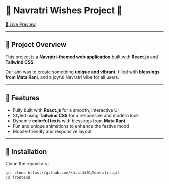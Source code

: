 # 🙏 Navratri Wishes Project 🙏

[🔗 Live Preview]()

---

## 🌸 Project Overview

This project is a **Navratri-themed web application** built with **React.js** and **Tailwind CSS**.  

Our aim was to create something **unique and vibrant**, filled with **blessings from Mata Rani**, and a joyful Navratri vibe for all users.  

---

## 🎨 Features

- Fully built with **React.js** for a smooth, interactive UI  
- Styled using **Tailwind CSS** for a responsive and modern look  
- Dynamic **colorful texts** with blessings from **Mata Rani**  
- Fun and unique animations to enhance the festive mood  
- Mobile-friendly and responsive layout  

---

## 🚀 Installation

Clone the repository:

```bash
git clone https://github.com/khiladi01/Navratri.git
cd frontend
